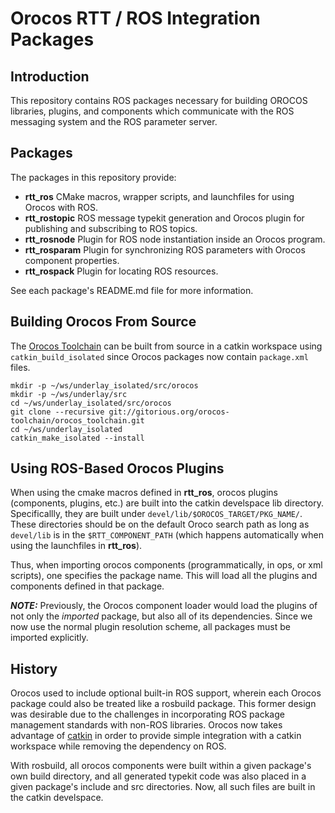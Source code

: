 Orocos RTT / ROS Integration Packages
=====================================

## Introduction

This repository contains ROS packages necessary for building OROCOS libraries,
plugins, and components which communicate with the ROS messaging system and the
ROS parameter server.

## Packages

The packages in this repository provide:

 * **rtt\_ros** CMake macros, wrapper scripts, and launchfiles for using Orocos
   with ROS.
 * **rtt\_rostopic** ROS message typekit generation and Orocos plugin for
   publishing and subscribing to ROS topics.
 * **rtt\_rosnode** Plugin for ROS node instantiation inside an Orocos program.
 * **rtt\_rosparam** Plugin for synchronizing ROS parameters with Orocos
   component properties.
 * **rtt\_rospack** Plugin for locating ROS resources.

See each package's README.md file for more information.

## Building Orocos From Source

The [Orocos Toolchain](http://www.orocos.org/orocos/toolchain) can be built from
source in a catkin workspace using `catkin_build_isolated` since Orocos packages
now contain `package.xml` files. 

```shell
mkdir -p ~/ws/underlay_isolated/src/orocos
mkdir -p ~/ws/underlay/src
cd ~/ws/underlay_isolated/src/orocos
git clone --recursive git://gitorious.org/orocos-toolchain/orocos_toolchain.git
cd ~/ws/underlay_isolated
catkin_make_isolated --install
```

## Using ROS-Based Orocos Plugins

When using the cmake macros defined in **rtt\_ros**, orocos plugins (components,
plugins, etc.) are built into the catkin develspace lib directory.
Specificallly, they are built under `devel/lib/$OROCOS_TARGET/PKG_NAME/`. These
directories should be on the default Oroco search path as long as `devel/lib` is
in the `$RTT_COMPONENT_PATH` (which happens automatically when using the
launchfiles in **rtt\_ros**).

Thus, when importing orocos components (programmatically, in ops, or xml
scripts), one specifies the package name. This will load all the plugins and
components defined in that package. 

***NOTE:*** Previously, the Orocos component loader would load the plugins of
not only the *imported* package, but also all of its dependencies. Since we now
use the normal plugin resolution scheme, all packages must be imported
explicitly.

## History

Orocos used to include optional built-in ROS support, wherein each Orocos
package could also be treated like a rosbuild package. This former design was
desirable due to the challenges in incorporating ROS package management
standards with non-ROS libraries. Orocos now takes advantage of
[catkin](http://www.ros.org/wiki/catkin) in order to provide simple integration
with a catkin workspace while removing the dependency on ROS.

With rosbuild, all orocos components were built within a given package's own
build directory, and all generated typekit code was also placed in a given
package's include and src directories. Now, all such files are built in the
catkin develspace.

